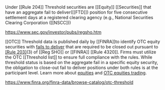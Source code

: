 Under [[Rule 204]] Threshold securities are [[Equity]] [[Securities]] that have an aggregate fail to deliver([[FTD]]) position for five consecutive settlement days at a registered clearing agency (e.g., National Securities Clearing Corporation ([[NSCC]))

https://www.sec.gov/investor/pubs/regsho.htm

[[OTC]] Threshold data is published daily by [[FINRA]]to identify OTC equity securities with [fails to deliver](https://www.sec.gov/data/foiadocsfailsdatahtm) that are required to be closed out pursuant to [[Rule 203]](b)(3) of [[Reg SHO]] or [[FINRA]] [[Rule 4320]]. Firms must utilize the OTC [[Threshold list]] to ensure full compliance with the rules. While threshold status is based on the aggregate fail in a specific equity security, the obligation to close-out fail to deliver positions under both rules is at the participant level. Learn more about [equities](https://www.finra.org/investors/investing/investment-products/stocks) and [OTC equities trading](https://www.finra.org/investors/insights/over-the-counter-equities-trading).

https://www.finra.org/finra-data/browse-catalog/otc-threshold